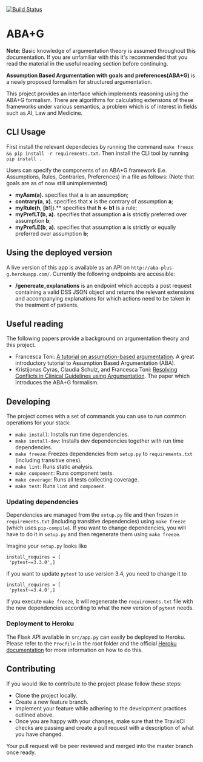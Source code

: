 
[![Build Status](https://travis-ci.com/AminKaram/FYP.svg?token=WUKwGEsuG3EUbwasy9R8&branch=master)](https://travis-ci.com/AminKaram/FYP)  
# ABA+G  
  
**Note:** Basic knowledge of argumentation theory is assumed throughout this documentation. If you are unfamiliar with this it's recommended that you read the material in the useful reading section before continuing.

  **Assumption Based Argumentation with goals and preferences(ABA+G)** is a newly proposed formalism for structured argumentation.
  
This project provides an interface which implements reasoning using the ABA+G formalism. There are algorithms for calculating extensions of these frameworks under various semantics, a problem which is of interest in fields such as AI, Law and Medicine. 

## CLI Usage

First install the relevant dependecies by running the command `make freeze && pip install -r requirements.txt`. Then install the CLI tool by running `pip install .` 

Users can specify the components of an ABA+G framework (i.e. Assumptions, Rules, Contraries, Preferences) in a file as follows: (Note that goals are as of now still unimplemented) 
-   **myAsm(a).**  specifies that  **a**  is an assumption;
-   **contrary(a**,  **x).**  specifies that  **x**  is the contrary of assumption  **a**;
-   **myRule(h**,  **[b1**]).**  specifies that  **h <- b1** is a rule;
-   **myPrefLT(b**, **a).** specifies that assumption **a** is strictly preferred over assumption **b**;
-   **myPrefLE(b**, **a).** specifies that assumption **a** is strictly or equally preferred over assumption **b**;

## Using the deployed version

A live version of this app is available as an API on `http://aba-plus-g.herokuapp.com/`. Currently the following endpoints are accessible:
 
 -   **/genereate_explanations** is an endpoint which accepts a post request containing a valid DSS JSON object and returns the relevant extensions and accompanying explanations for which actions need to be taken in the treatment of patients. 

## Useful reading

The following papers provide a background on argumentation theory and this project. 

 - Francesca Toni: [A tutorial on assumption-based argumentation](https://www.tandfonline.com/doi/abs/10.1080/19462166.2013.869878). A great introductory tutorial to Assumption Based Argumentation (ABA).
 - Kristijonas Cyras, Claudia Schulz, and Francesca Toni: [Resolving Conflicts in Clinical Guidelines using Argumentation](https://arxiv.org/pdf/1902.07526.pdf). The paper which introduces the ABA+G formalism. 

## Developing  
  
The project comes with a set of commands you can use to run common operations for your stack:  
  
 - `make install`: Installs run time dependencies.  
 - `make install-dev`: Installs dev dependencies together with run time dependencies.  
 - `make freeze`: Freezes dependencies from `setup.py` to `requirements.txt` (including transitive ones).  
 - `make lint`: Runs static analysis.  
 - `make component`: Runs component tests.  
 - `make coverage`: Runs all tests collecting coverage.  
 - `make test`: Runs `lint` and `component`.  
  
### Updating dependencies  
  
Dependencies are managed from the `setup.py` file and then frozen in `requirements.txt` (including transitive dependencies) using `make freeze` (which uses `pip-compile`). If you want to change dependencies, you will have to do it in `setup.py` and then regenerate them using `make freeze`.  
  
Imagine your `setup.py` looks like  
  
```  
install_requires = [  
 'pytest~=3.3.0',]  
```  
  
if you want to update `pytest` to use version 3.4, you need to change it to  
  
```  
install_requires = [  
 'pytest~=3.4.0',]  
```  
  
If you execute `make freeze`, it will regenerate the `requirements.txt` file with the new dependencies according to what the new version of `pytest` needs.  
  
### Deployment to Heroku

The Flask API available in `src/app.py` can easily be deployed to Heroku. Please refer to the `Procfile` in the root folder and the official [Heroku documentation](https://devcenter.heroku.com/categories/reference) for more information on how to do this.   

## Contributing

If you would like to contribute to the project please follow these steps:

 - Clone the project locally.
 - Create a new feature branch.
 - Implement your feature while adhering to the development practices outlined above.
 - Once you are happy with your changes, make sure that the TravisCI checks are passing and create a pull request with a description of what you have changed.  
 
 Your pull request will be peer reviewed and merged into the master branch once ready.
